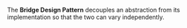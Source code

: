The **Bridge Design Pattern** decouples an abstraction from its implementation so that the two can vary independently.
